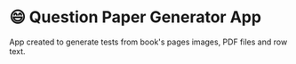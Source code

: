 # :smile: Question Paper Generator App 

App created to generate tests from book's pages images, PDF files and row text.
